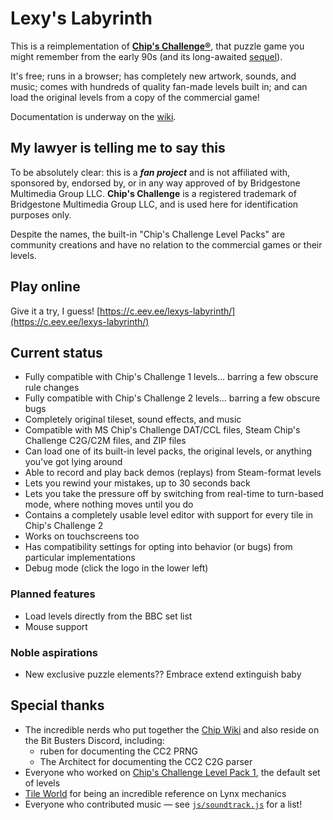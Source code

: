 # Lexy's Labyrinth

This is a reimplementation of [**Chip's Challenge®**](https://wiki.bitbusters.club/Chip%27s_Challenge), that puzzle game you might remember from the early 90s (and its long-awaited [sequel](https://wiki.bitbusters.club/Chip%27s_Challenge_2)).

It's free; runs in a browser; has completely new artwork, sounds, and music; comes with hundreds of quality fan-made levels built in; and can load the original levels from a copy of the commercial game!

Documentation is underway on the [wiki](https://github.com/eevee/lexys-labyrinth/wiki).

## My lawyer is telling me to say this

To be absolutely clear: this is a ***fan project*** and is not affiliated with, sponsored by, endorsed by, or in any way approved of by Bridgestone Multimedia Group LLC.  **Chip's Challenge** is a registered trademark of Bridgestone Multimedia Group LLC, and is used here for identification purposes only.

Despite the names, the built-in "Chip's Challenge Level Packs" are community creations and have no relation to the commercial games or their levels.

## Play online

Give it a try, I guess!  [https://c.eev.ee/lexys-labyrinth/](https://c.eev.ee/lexys-labyrinth/)

## Current status

- Fully compatible with Chip's Challenge 1 levels...  barring a few obscure rule changes
- Fully compatible with Chip's Challenge 2 levels...  barring a few obscure bugs
- Completely original tileset, sound effects, and music
- Compatible with MS Chip's Challenge DAT/CCL files, Steam Chip's Challenge C2G/C2M files, and ZIP files
- Can load one of its built-in level packs, the original levels, or anything you've got lying around
- Able to record and play back demos (replays) from Steam-format levels
- Lets you rewind your mistakes, up to 30 seconds back
- Lets you take the pressure off by switching from real-time to turn-based mode, where nothing moves until you do
- Contains a completely usable level editor with support for every tile in Chip's Challenge 2
- Works on touchscreens too
- Has compatibility settings for opting into behavior (or bugs) from particular implementations
- Debug mode (click the logo in the lower left)

### Planned features

- Load levels directly from the BBC set list
- Mouse support

### Noble aspirations

- New exclusive puzzle elements??  Embrace extend extinguish baby

## Special thanks

- The incredible nerds who put together the [Chip Wiki](https://wiki.bitbusters.club/) and also reside on the Bit Busters Discord, including:
  - ruben for documenting the CC2 PRNG
  - The Architect for documenting the CC2 C2G parser
- Everyone who worked on [Chip's Challenge Level Pack 1](https://wiki.bitbusters.club/Chip%27s_Challenge_Level_Pack_1), the default set of levels
- [Tile World](https://wiki.bitbusters.club/Tile_World) for being an incredible reference on Lynx mechanics
- Everyone who contributed music — see [`js/soundtrack.js`](js/soundtrack.js) for a list!
